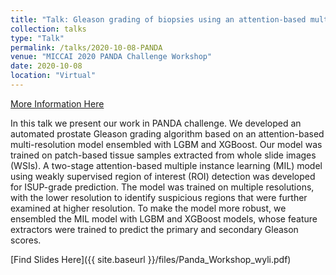 ```yaml
---
title: "Talk: Gleason grading of biopsies using an attention-based multi-resolution model ensembled with LGBM and XGBoost"
collection: talks
type: "Talk"
permalink: /talks/2020-10-08-PANDA
venue: "MICCAI 2020 PANDA Challenge Workshop"
date: 2020-10-08
location: "Virtual"
---
```

[More Information Here](https://panda.grand-challenge.org/workshop-schedule/)

In this talk we present our work in PANDA challenge. We developed an automated prostate Gleason grading algorithm based 
on an attention-based multi-resolution model ensembled with LGBM and XGBoost. Our model was trained on patch-based tissue
samples extracted from whole slide images (WSIs). A two-stage attention-based multiple instance learning (MIL) model 
using weakly supervised region of interest (ROI) detection was developed for ISUP-grade prediction. The model was trained 
on multiple resolutions, with the lower resolution to identify suspicious regions that were further examined at higher 
resolution. To make the model more robust, we ensembled the MIL model with LGBM and XGBoost models, whose feature 
extractors were trained to predict the primary and secondary Gleason scores.


[Find Slides Here]({{ site.baseurl }}/files/Panda_Workshop_wyli.pdf)
